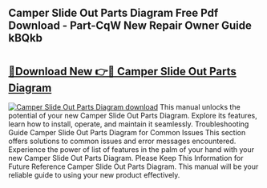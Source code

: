 ## Camper Slide Out Parts Diagram Free Pdf Download - Part-CqW New Repair Owner Guide kBQkb

# <h2><a href="http://dftd2k.blite.top/?on=Camper+Slide+Out+Parts+Diagram">🔗Download New 👉🔴 Camper Slide Out Parts Diagram</a></h2>

[![Camper Slide Out Parts Diagram download](https://i.imgur.com/lujVjoI.png)](http://dftd2k.blite.top/?on=Camper+Slide+Out+Parts+Diagram)
This manual unlocks the potential of your new Camper Slide Out Parts Diagram. Explore its features, learn how to install, operate, and maintain it seamlessly. Troubleshooting Guide Camper Slide Out Parts Diagram for Common Issues This section offers solutions to common issues and error messages encountered. Experience the power of list of features in the palm of your hand with your new Camper Slide Out Parts Diagram. Please Keep This Information for Future Reference Camper Slide Out Parts Diagram. This manual will be your reliable guide to using your new product effectively.
